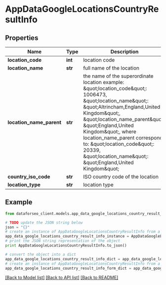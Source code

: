 # AppDataGoogleLocationsCountryResultInfo


## Properties

Name | Type | Description | Notes
------------ | ------------- | ------------- | -------------
**location_code** | **int** | location code | [optional] 
**location_name** | **str** | full name of the location | [optional] 
**location_name_parent** | **str** | the name of the superordinate location example: \&quot;location_code\&quot;: 1006473, \&quot;location_name\&quot;: \&quot;Altrincham,England,United Kingdom\&quot;, \&quot;location_name_parent\&quot;: \&quot;England,United Kingdom\&quot;, where location_name_parent corresponds to: \&quot;location_code\&quot;: 20339, \&quot;location_name\&quot;: \&quot;England,United Kingdom\&quot; | [optional] 
**country_iso_code** | **str** | ISO country code of the location | [optional] 
**location_type** | **str** | location type | [optional] 

## Example

```python
from dataforseo_client.models.app_data_google_locations_country_result_info import AppDataGoogleLocationsCountryResultInfo

# TODO update the JSON string below
json = "{}"
# create an instance of AppDataGoogleLocationsCountryResultInfo from a JSON string
app_data_google_locations_country_result_info_instance = AppDataGoogleLocationsCountryResultInfo.from_json(json)
# print the JSON string representation of the object
print AppDataGoogleLocationsCountryResultInfo.to_json()

# convert the object into a dict
app_data_google_locations_country_result_info_dict = app_data_google_locations_country_result_info_instance.to_dict()
# create an instance of AppDataGoogleLocationsCountryResultInfo from a dict
app_data_google_locations_country_result_info_form_dict = app_data_google_locations_country_result_info.from_dict(app_data_google_locations_country_result_info_dict)
```
[[Back to Model list]](../README.md#documentation-for-models) [[Back to API list]](../README.md#documentation-for-api-endpoints) [[Back to README]](../README.md)


